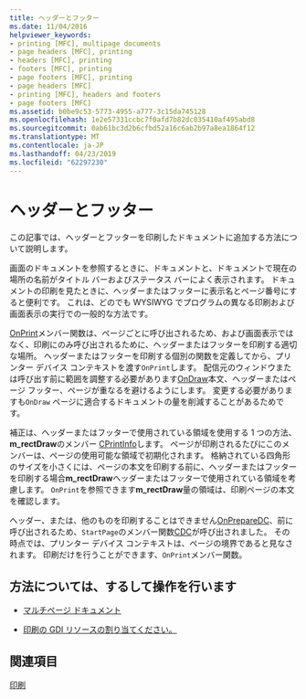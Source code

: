 ```yaml
---
title: ヘッダーとフッター
ms.date: 11/04/2016
helpviewer_keywords:
- printing [MFC], multipage documents
- page headers [MFC], printing
- headers [MFC], printing
- footers [MFC], printing
- page footers [MFC], printing
- page headers [MFC]
- printing [MFC], headers and footers
- page footers [MFC]
ms.assetid: b0be9c53-5773-4955-a777-3c15da745128
ms.openlocfilehash: 1e2e57331ccbc7f0afd7b82dc035410af495abd8
ms.sourcegitcommit: 0ab61bc3d2b6cfbd52a16c6ab2b97a8ea1864f12
ms.translationtype: MT
ms.contentlocale: ja-JP
ms.lasthandoff: 04/23/2019
ms.locfileid: "62297230"
---
```

# <a name="headers-and-footers"></a>ヘッダーとフッター

この記事では、ヘッダーとフッターを印刷したドキュメントに追加する方法について説明します。

画面のドキュメントを参照するときに、ドキュメントと、ドキュメントで現在の場所の名前がタイトル バーおよびステータス バーによく表示されます。 ドキュメントの印刷を見たときに、ヘッダーまたはフッターに表示名とページ番号にすると便利です。 これは、どのでも WYSIWYG でプログラムの異なる印刷および画面表示の実行での一般的な方法です。

[OnPrint](../mfc/reference/cview-class.md#onprint)メンバー関数は、ページごとに呼び出されるため、および画面表示ではなく、印刷にのみ呼び出されるために、ヘッダーまたはフッターを印刷する適切な場所。 ヘッダーまたはフッターを印刷する個別の関数を定義してから、プリンター デバイス コンテキストを渡す`OnPrint`します。 配信元のウィンドウまたは呼び出す前に範囲を調整する必要があります[OnDraw](../mfc/reference/cview-class.md#ondraw)本文、ヘッダーまたはページ フッター、ページが重なるを避けるようにします。 変更する必要がありますも`OnDraw` ページに適合するドキュメントの量を削減することがあるためです。

補正は、ヘッダーまたはフッターで使用されている領域を使用する 1 つの方法、 **m_rectDraw**のメンバー [CPrintInfo](../mfc/reference/cprintinfo-structure.md)します。 ページが印刷されるたびにこのメンバーは、ページの使用可能な領域で初期化されます。 格納されている四角形のサイズを小さくには、ページの本文を印刷する前に、ヘッダーまたはフッターを印刷する場合**m_rectDraw**ヘッダーまたはフッターで使用されている領域を考慮します。 `OnPrint`を参照できます**m_rectDraw**量の領域は、印刷ページの本文を確認します。

ヘッダー、または、他のものを印刷することはできません[OnPrepareDC](../mfc/reference/cview-class.md#onpreparedc)、前に呼び出されるため、`StartPage`のメンバー関数[CDC](../mfc/reference/cdc-class.md)が呼び出されました。 その時点では、プリンター デバイス コンテキストは、ページの境界であると見なされます。 印刷だけを行うことができます、`OnPrint`メンバー関数。

## <a name="what-do-you-want-to-know-more-about"></a>方法については、するして操作を行います

- [マルチページ ドキュメント](../mfc/multipage-documents.md)

- [印刷の GDI リソースの割り当てください。](../mfc/allocating-gdi-resources.md)

## <a name="see-also"></a>関連項目

[印刷](../mfc/printing.md)
